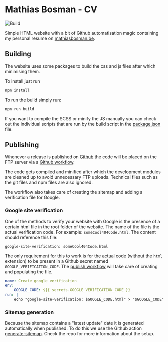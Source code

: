 # Mathias Bosman - CV
![Build](https://github.com/mathiasbosman/cv/workflows/Build%20NPM/badge.svg)

Simple HTML website with a bit of Github automatisation magic containing my personal resume
on [mathiasbosman.be](http://mathiasbosman.be).

## Building

The website uses some packages to build the css and js files after which minimising them.

To install just run

```bash
npm install
```

To run the build simply run:

```bash
npm run build
```

If you want to compile the SCSS or minify the JS manually you can check out the individual scripts
that are run by the build script in the [package.json](package.json) file.

## Publishing

Whenever a release is published on [Github](https://github.com/mathiasbosman/cv) the code will be
placed on the FTP server via a [Github workflow][publish_workflow].

The code gets compiled and minified after which the development modules are cleaned up to avoid
unnecessary FTP uploads. Technical files such as the git files and npm files are also ignored.

The workflow also takes care of creating the sitemap and adding a verification file for Google.

### Google site verification

One of the methods to verify your website with Google is the presence of a certain html file in the
root folder of the website. The name of the file is the actual verification
code. For example: `someCool404Code.html`. The content should reference this file:

```text
google-site-verification: someCool404Code.html
```

The only requirement for this to work is for the actual code (without the `html` extension) to be
present in a Github secret named `GOOGLE_VERIFICATION_CODE`.
The [publish workflow][publish_workflow] will take care of creating and populating the file.

```yaml
name: Create google verification
env:
    GOOGLE_CODE: ${{ secrets.GOOGLE_VERIFICATION_CODE }}
run: |
    echo "google-site-verification: $GOOGLE_CODE.html" > "$GOOGLE_CODE".html
```

### Sitemap generation

Because the sitemap contains a "latest update" date it is generated automatically when published. To
do this we use the Github action [generate-sitemap](https://github.com/cicirello/generate-sitemap).
Check the repo for more information about the setup.


[publish_workflow]:.github/workflows/publish.yml